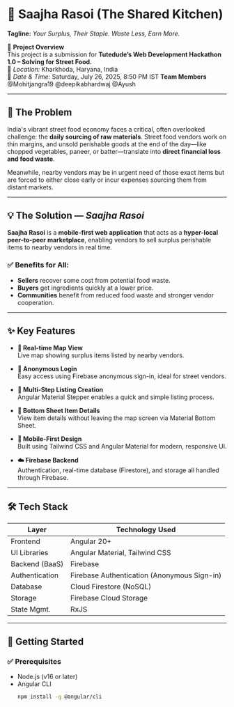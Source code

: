 # 🥘 Saajha Rasoi (The Shared Kitchen)

**Tagline:** *Your Surplus, Their Staple. Waste Less, Earn More.*

📢 **Project Overview**  
This project is a submission for **Tutedude’s Web Development Hackathon 1.0 – Solving for Street Food.**  
📍 *Location:* Kharkhoda, Haryana, India  
📅 *Date & Time:* Saturday, July 26, 2025, 8:50 PM IST
**Team Members**
@Mohitjangra19
@deepikabhardwaj
@Ayush


---

## 🚩 The Problem

India's vibrant street food economy faces a critical, often overlooked challenge: the **daily sourcing of raw materials**. Street food vendors work on thin margins, and unsold perishable goods at the end of the day—like chopped vegetables, paneer, or batter—translate into **direct financial loss and food waste**.

Meanwhile, nearby vendors may be in urgent need of those exact items but are forced to either close early or incur expenses sourcing them from distant markets.

---

## 💡 The Solution — *Saajha Rasoi*

**Saajha Rasoi** is a **mobile-first web application** that acts as a **hyper-local peer-to-peer marketplace**, enabling vendors to sell surplus perishable items to nearby vendors in real time.

### ✅ Benefits for All:
- **Sellers** recover some cost from potential food waste.
- **Buyers** get ingredients quickly at a lower price.
- **Communities** benefit from reduced food waste and stronger vendor cooperation.

---

## ✨ Key Features

- **📍 Real-time Map View**  
  Live map showing surplus items listed by nearby vendors.

- **🔐 Anonymous Login**  
  Easy access using Firebase anonymous sign-in, ideal for street vendors.

- **📝 Multi-Step Listing Creation**  
  Angular Material Stepper enables a quick and simple listing process.

- **📄 Bottom Sheet Item Details**  
  View item details without leaving the map screen via Material Bottom Sheet.

- **📱 Mobile-First Design**  
  Built using Tailwind CSS and Angular Material for modern, responsive UI.

- **☁️ Firebase Backend**  
  Authentication, real-time database (Firestore), and storage all handled through Firebase.

---

## 🛠️ Tech Stack

| Layer           | Technology Used                          |
|----------------|-------------------------------------------|
| Frontend        | Angular 20+                               |
| UI Libraries    | Angular Material, Tailwind CSS            |
| Backend (BaaS)  | Firebase                                  |
| Authentication | Firebase Authentication (Anonymous Sign-in) |
| Database        | Cloud Firestore (NoSQL)                  |
| Storage         | Firebase Cloud Storage                   |
| State Mgmt.     | RxJS                                      |

---

## 🚀 Getting Started

### ✅ Prerequisites

- Node.js (v16 or later)
- Angular CLI  
  ```bash
  npm install -g @angular/cli
